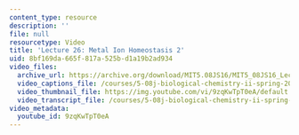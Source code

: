 ```yaml
---
content_type: resource
description: ''
file: null
resourcetype: Video
title: 'Lecture 26: Metal Ion Homeostasis 2'
uid: 8bf169da-665f-817a-525b-d1a19b2ad934
video_files:
  archive_url: https://archive.org/download/MIT5.08JS16/MIT5_08JS16_Lecture_26_300k.mp4
  video_captions_file: /courses/5-08j-biological-chemistry-ii-spring-2016/347ae20475a95f58923d7d2976a6a72d_9zqKwTpT0eA.vtt
  video_thumbnail_file: https://img.youtube.com/vi/9zqKwTpT0eA/default.jpg
  video_transcript_file: /courses/5-08j-biological-chemistry-ii-spring-2016/28215c76125f6150749958516078dead_9zqKwTpT0eA.pdf
video_metadata:
  youtube_id: 9zqKwTpT0eA
---
```


